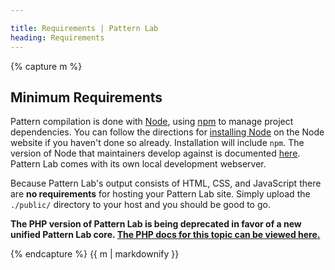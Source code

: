```yaml
---

title: Requirements | Pattern Lab
heading: Requirements
---
```


{% capture m %}

## Minimum Requirements

Pattern compilation is done with [Node](https://nodejs.org), using [npm](https://www.npmjs.com/) to manage project dependencies. You can follow the directions for [installing Node](https://nodejs.org/en/download/) on the Node website if you haven't done so already. Installation will include `npm`. The version of Node that maintainers develop against is documented [here](https://github.com/pattern-lab/patternlab-node/blob/dev/.nvmrc). Pattern Lab comes with its own local development webserver.

Because Pattern Lab's output consists of HTML, CSS, and JavaScript there are **no requirements** for hosting your Pattern Lab site. Simply upload the `./public/` directory to your host and you should be good to go.

<strong>The PHP version of Pattern Lab is being deprecated in favor of a new unified Pattern Lab core. <a href='./php/requirements'>The PHP docs for this topic can be viewed here.</a></strong>

{% endcapture %}
{{ m | markdownify }}
